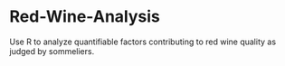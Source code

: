 # Red-Wine-Analysis
Use R to analyze quantifiable factors contributing to red wine quality as judged by sommeliers.
